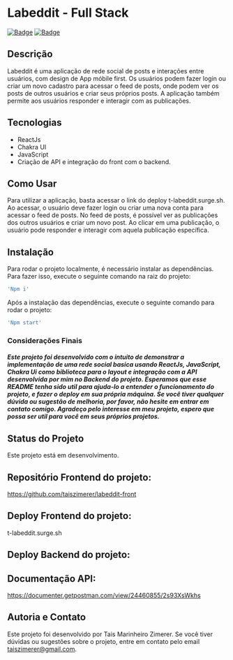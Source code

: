 
# Labeddit - Full Stack

[![Badge](https://img.shields.io/badge/author-Tais%20Marinheiro%20Zimerer-blue)](https://github.com/taiszimerer)
[![Badge](https://img.shields.io/badge/license-N/A-red)]()

## Descrição

Labeddit é uma aplicação de rede social de posts e interações entre usuários, com design de App móbile first. Os usuários podem fazer login ou criar um novo cadastro para acessar o feed de posts, onde podem ver os posts de outros usuários e criar seus próprios posts. A aplicação também permite aos usuários responder e interagir com as publicações.

## Tecnologias
- ReactJs
- Chakra UI
- JavaScript 
- Criação de API e integração do front com o backend.

## Como Usar

Para utilizar a aplicação, basta acessar o link do deploy t-labeddit.surge.sh. Ao acessar, o usuário deve fazer login ou criar uma nova conta para acessar o feed de posts. No feed de posts, é possível ver as publicações dos outros usuários e criar um novo post. Ao clicar em uma publicação, o usuário pode responder e interagir com aquela publicação específica.

## Instalação

Para rodar o projeto localmente, é necessário instalar as dependências. Para fazer isso, execute o seguinte comando na raiz do projeto:
```bash
'Npm i'
```

Após a instalação das dependências, execute o seguinte comando para rodar o projeto:
```bash
'Npm start' 
```

  ### Considerações Finais
 ##### Este projeto foi desenvolvido com o intuito de demonstrar a implementação de uma rede social basica usando ReactJs, JavaScript, Chakra Ui como biblioteca para o layout e integração com a API desenvolvida por mim no Backend do projeto. Esperamos que esse README tenha sido util para ajuda-lo a entender o funcionamento do projeto, e fazer o deploy em sua própria máquina. Se você tiver qualquer dúvida ou sugestão de melhoria, por favor, não hesite em entrar em contato comigo. Agradeço pelo interesse em meu projeto, espero que possa ser util para você em seus próprios projetos.

## Status do Projeto
Este projeto está em desenvolvimento.

## Repositório Frontend do projeto:
https://github.com/taiszimerer/labeddit-front

## Deploy Frontend do projeto: 
t-labeddit.surge.sh

## Deploy Backend do projeto:

## Documentação API: 
https://documenter.getpostman.com/view/24460855/2s93XsWkhs

## Autoria e Contato

Este projeto foi desenvolvido por Tais Marinheiro Zimerer. Se você tiver dúvidas ou sugestões sobre o projeto, entre em contato pelo email taiszimerer@gmail.com.




